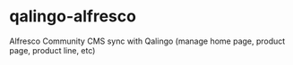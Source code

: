 qalingo-alfresco
================

Alfresco Community CMS sync with Qalingo (manage home page, product page, product line, etc)
